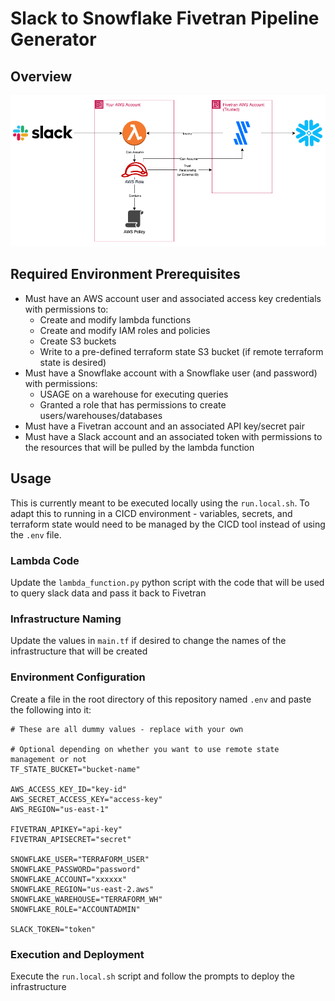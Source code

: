 # Slack to Snowflake Fivetran Pipeline Generator

## Overview

![System architecture diagram](./architecture.png)

## Required Environment Prerequisites

- Must have an AWS account user and associated access key credentials with permissions to:
    - Create and modify lambda functions
    - Create and modify IAM roles and policies
    - Create S3 buckets
    - Write to a pre-defined terraform state S3 bucket (if remote terraform state is desired)
- Must have a Snowflake account with a Snowflake user (and password) with permissions:
    - USAGE on a warehouse for executing queries
    - Granted a role that has permissions to create users/warehouses/databases
- Must have a Fivetran account and an associated API key/secret pair
- Must have a Slack account and an associated token with permissions to the resources that will be pulled by the lambda function

## Usage

This is currently meant to be executed locally using the `run.local.sh`.  To adapt this to running in a CICD environment - variables, secrets, and terraform state would need to be managed by the CICD tool instead of using the `.env` file. 

### Lambda Code
Update the `lambda_function.py` python script with the code that will be used to query slack data and pass it back to Fivetran

### Infrastructure Naming
Update the values in `main.tf` if desired to change the names of the infrastructure that will be created

### Environment Configuration
Create a file in the root directory of this repository named `.env` and paste the following into it:

```
# These are all dummy values - replace with your own

# Optional depending on whether you want to use remote state management or not
TF_STATE_BUCKET="bucket-name"

AWS_ACCESS_KEY_ID="key-id"
AWS_SECRET_ACCESS_KEY="access-key"
AWS_REGION="us-east-1"

FIVETRAN_APIKEY="api-key"
FIVETRAN_APISECRET="secret"

SNOWFLAKE_USER="TERRAFORM_USER"
SNOWFLAKE_PASSWORD="password"
SNOWFLAKE_ACCOUNT="xxxxxx"
SNOWFLAKE_REGION="us-east-2.aws"
SNOWFLAKE_WAREHOUSE="TERRAFORM_WH"
SNOWFLAKE_ROLE="ACCOUNTADMIN"

SLACK_TOKEN="token"
```

### Execution and Deployment
Execute the `run.local.sh` script and follow the prompts to deploy the infrastructure
